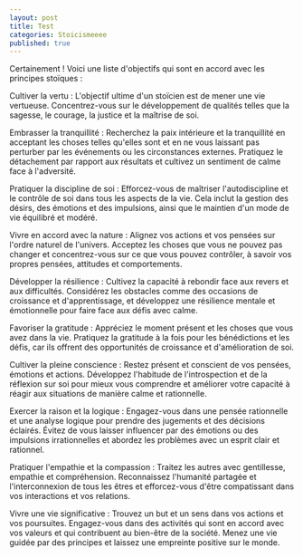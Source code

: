 ```yaml
---
layout: post
title: Test
categories: Stoicismeeee
published: true
---
```


Certainement ! Voici une liste d'objectifs qui sont en accord avec les principes stoïques :

Cultiver la vertu : L'objectif ultime d'un stoïcien est de mener une vie vertueuse. Concentrez-vous sur le développement de qualités telles que la sagesse, le courage, la justice et la maîtrise de soi.

Embrasser la tranquillité : Recherchez la paix intérieure et la tranquillité en acceptant les choses telles qu'elles sont et en ne vous laissant pas perturber par les événements ou les circonstances externes. Pratiquez le détachement par rapport aux résultats et cultivez un sentiment de calme face à l'adversité.

Pratiquer la discipline de soi : Efforcez-vous de maîtriser l'autodiscipline et le contrôle de soi dans tous les aspects de la vie. Cela inclut la gestion des désirs, des émotions et des impulsions, ainsi que le maintien d'un mode de vie équilibré et modéré.

Vivre en accord avec la nature : Alignez vos actions et vos pensées sur l'ordre naturel de l'univers. Acceptez les choses que vous ne pouvez pas changer et concentrez-vous sur ce que vous pouvez contrôler, à savoir vos propres pensées, attitudes et comportements.

Développer la résilience : Cultivez la capacité à rebondir face aux revers et aux difficultés. Considérez les obstacles comme des occasions de croissance et d'apprentissage, et développez une résilience mentale et émotionnelle pour faire face aux défis avec calme.

Favoriser la gratitude : Appréciez le moment présent et les choses que vous avez dans la vie. Pratiquez la gratitude à la fois pour les bénédictions et les défis, car ils offrent des opportunités de croissance et d'amélioration de soi.

Cultiver la pleine conscience : Restez présent et conscient de vos pensées, émotions et actions. Développez l'habitude de l'introspection et de la réflexion sur soi pour mieux vous comprendre et améliorer votre capacité à réagir aux situations de manière calme et rationnelle.

Exercer la raison et la logique : Engagez-vous dans une pensée rationnelle et une analyse logique pour prendre des jugements et des décisions éclairés. Évitez de vous laisser influencer par des émotions ou des impulsions irrationnelles et abordez les problèmes avec un esprit clair et rationnel.

Pratiquer l'empathie et la compassion : Traitez les autres avec gentillesse, empathie et compréhension. Reconnaissez l'humanité partagée et l'interconnexion de tous les êtres et efforcez-vous d'être compatissant dans vos interactions et vos relations.

Vivre une vie significative : Trouvez un but et un sens dans vos actions et vos poursuites. Engagez-vous dans des activités qui sont en accord avec vos valeurs et qui contribuent au bien-être de la société. Menez une vie guidée par des principes et laissez une empreinte positive sur le monde.
